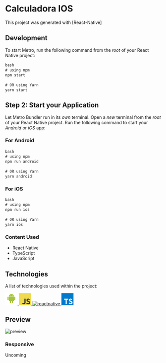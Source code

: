 # Calculadora IOS

This project was generated with [React-Native]

## Development

To start Metro, run the following command from the _root_ of your React Native project:

```
bash
# using npm
npm start

# OR using Yarn
yarn start
```

## Step 2: Start your Application

Let Metro Bundler run in its _own_ terminal. Open a _new_ terminal from the _root_ of your React Native project. Run the following command to start your _Android_ or _iOS_ app:

### For Android

```
bash
# using npm
npm run android

# OR using Yarn
yarn android
```

### For iOS

```
bash
# using npm
npm run ios

# OR using Yarn
yarn ios
```

### Content Used
* React Native
* TypeScript
* JavaScript

## Technologies
A list of technologies used within the project:
<p> 
 <a href="https://developer.android.com" target="_blank" rel="noreferrer"> <img src="https://raw.githubusercontent.com/devicons/devicon/master/icons/android/android-original-wordmark.svg" alt="android" width="40" height="40"/> </a> <a href="https://developer.mozilla.org/en-US/docs/Web/JavaScript" target="_blank" rel="noreferrer"> <img src="https://raw.githubusercontent.com/devicons/devicon/master/icons/javascript/javascript-original.svg" alt="javascript" width="40" height="40"/> </a> <a href="https://reactnative.dev/" target="_blank" rel="noreferrer"> <img src="https://reactnative.dev/img/header_logo.svg" alt="reactnative" width="40" height="40"/> </a> <a href="https://www.typescriptlang.org/" target="_blank" rel="noreferrer"> <img src="https://raw.githubusercontent.com/devicons/devicon/master/icons/typescript/typescript-original.svg" alt="typescript" width="40" height="40"/> </a>
</p>


## Preview
<img width="300" src="https://github.com/Marlon-Quinde/App-React-Native-Calculadora-Ios/assets/71990962/0074f540-c1b8-4f94-8070-f1c28cb27f93" alt="preview" />


### Responsive
Uncoming





